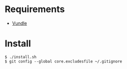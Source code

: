 # Requirements

* [Vundle][]

# Install

	$ ./install.sh
	$ git config --global core.excludesfile ~/.gitignore

[Vundle]: https://github.com/gmarik/vundle
